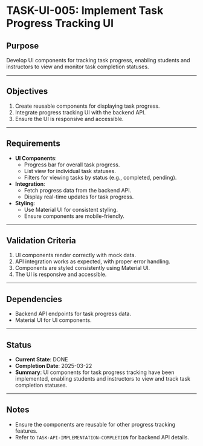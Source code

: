 # TASK-UI-005: Implement Task Progress Tracking UI

## Purpose
Develop UI components for tracking task progress, enabling students and instructors to view and monitor task completion statuses.

---

## Objectives
1. Create reusable components for displaying task progress.
2. Integrate progress tracking UI with the backend API.
3. Ensure the UI is responsive and accessible.

---

## Requirements
- **UI Components**:
  - Progress bar for overall task progress.
  - List view for individual task statuses.
  - Filters for viewing tasks by status (e.g., completed, pending).
- **Integration**:
  - Fetch progress data from the backend API.
  - Display real-time updates for task progress.
- **Styling**:
  - Use Material UI for consistent styling.
  - Ensure components are mobile-friendly.

---

## Validation Criteria
1. UI components render correctly with mock data.
2. API integration works as expected, with proper error handling.
3. Components are styled consistently using Material UI.
4. The UI is responsive and accessible.

---

## Dependencies
- Backend API endpoints for task progress data.
- Material UI for UI components.

---

## Status
- **Current State**: DONE
- **Completion Date**: 2025-03-22
- **Summary**: UI components for task progress tracking have been implemented, enabling students and instructors to view and track task completion statuses.

---

## Notes
- Ensure the components are reusable for other progress tracking features.
- Refer to `TASK-API-IMPLEMENTATION-COMPLETION` for backend API details.
